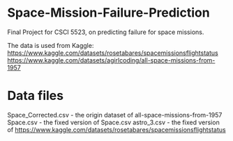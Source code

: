 # Space-Mission-Failure-Prediction

Final Project for CSCI 5523, on predicting failure for space missions. 

The data is used from Kaggle:
https://www.kaggle.com/datasets/rosetabares/spacemissionsflightstatus
https://www.kaggle.com/datasets/agirlcoding/all-space-missions-from-1957

# Data files
Space_Corrected.csv - the origin dataset of all-space-missions-from-1957
Space.csv -  the fixed version of Space.csv
astro_3.csv - the fixed version of https://www.kaggle.com/datasets/rosetabares/spacemissionsflightstatus
